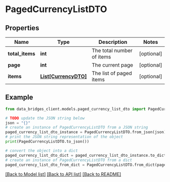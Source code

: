 # PagedCurrencyListDTO


## Properties

Name | Type | Description | Notes
------------ | ------------- | ------------- | -------------
**total_items** | **int** | The total number of items | [optional] 
**page** | **int** | The current page | [optional] 
**items** | [**List[CurrencyDTO]**](CurrencyDTO.md) | The list of paged items | [optional] 

## Example

```python
from data_bridges_client.models.paged_currency_list_dto import PagedCurrencyListDTO

# TODO update the JSON string below
json = "{}"
# create an instance of PagedCurrencyListDTO from a JSON string
paged_currency_list_dto_instance = PagedCurrencyListDTO.from_json(json)
# print the JSON string representation of the object
print(PagedCurrencyListDTO.to_json())

# convert the object into a dict
paged_currency_list_dto_dict = paged_currency_list_dto_instance.to_dict()
# create an instance of PagedCurrencyListDTO from a dict
paged_currency_list_dto_from_dict = PagedCurrencyListDTO.from_dict(paged_currency_list_dto_dict)
```
[[Back to Model list]](../README.md#documentation-for-models) [[Back to API list]](../README.md#documentation-for-api-endpoints) [[Back to README]](../README.md)


